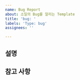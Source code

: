 ```yaml
---
name: Bug Report
about: 소일의 Bug를 알리는 Template
title: 'bug: '
labels: 'Type: bug'
assignees: ''

---
```


## 설명

<!-- 발견한 Bug가 "무엇"인지 명확하고 간결하게 적어주세요. -->

## 참고 사항

<!-- 해당 Bug를 해결하기 위해 참고할 수 있는 것을 자유롭게 적어주세요. -->
